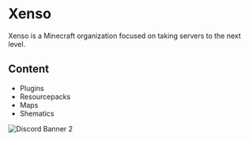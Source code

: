 # Xenso

Xenso is a Minecraft organization focused on taking servers to the next level.

## Content
- Plugins
- Resourcepacks
- Maps
- Shematics

<img src="https://discordapp.com/api/guilds/869568898264092692/widget.png?style=banner2" alt="Discord Banner 2"/>
